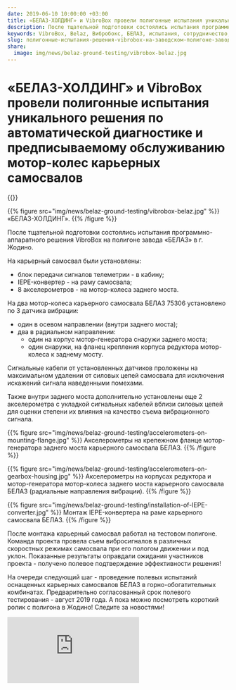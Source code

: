 ```yaml
---
date: 2019-06-10 10:00:00 +03:00
title: «БЕЛАЗ-ХОЛДИНГ» и VibroBox провели полигонные испытания уникального решения по автоматической диагностике и предписываемому обслуживанию мотор-колес карьерных самосвалов
description: После тщательной подготовки состоялись испытания программно-аппаратного решения VibroBox на полигоне завода «БЕЛАЗ» в г. Жодино.
keywords: VibroBox, Belaz, Вибробокс, БЕЛАЗ, испытания, сотрудничество, результат, Минск, Беларусь, вибродиагностика, диагностика, карьерный, самосвал
slug: полигонные-испытания-решения-vibrobox-на-заводском-полигоне-завода-БЕЛАЗ-в-Жодино
share:
  image: img/news/belaz-ground-testing/vibrobox-belaz.jpg
---
```

# «БЕЛАЗ-ХОЛДИНГ» и VibroBox провели полигонные испытания уникального решения по автоматической диагностике и предписываемому обслуживанию мотор-колес карьерных самосвалов

{{<date>}}

{{% figure src="img/news/belaz-ground-testing/vibrobox-belaz.jpg" %}}
«БЕЛАЗ-ХОЛДИНГ».
{{% /figure %}}

После тщательной подготовки состоялись испытания программно-аппаратного решения VibroBox на полигоне завода «БЕЛАЗ» в г. Жодино.

На карьерный самосвал были установлены:

* блок передачи сигналов телеметрии - в кабину;
* IEPE-конвертер - на раму самосвала;
* 8 акселерометров - на мотор-колеса заднего моста.

На два мотор-колеса карьерного самосвала БЕЛАЗ 75306 установлено по 3 датчика вибрации:

* один в осевом направлении (внутри заднего моста);
* два в радиальном направлении:
  * один на корпус мотор-генератора снаружи заднего моста;
  * один снаружи, на фланец крепления корпуса редуктора мотор-колеса к заднему мосту.

Сигнальные кабели от установленных датчиков проложены на максимальном удалении от силовых цепей самосвала для исключения искажений сигнала наведенными помехами.

Также внутри заднего моста дополнительно установлены еще 2 акселерометра с укладкой сигнальных кабелей вблизи силовых цепей для оценки степени их влияния на качество съема вибрационного сигнала.

{{% figure src="img/news/belaz-ground-testing/accelerometers-on-mounting-flange.jpg" %}}
Акселерометры на крепежном фланце мотор-генератора заднего моста карьерного самосвала БЕЛАЗ.
{{% /figure %}}

{{% figure src="img/news/belaz-ground-testing/accelerometers-on-gearbox-housing.jpg" %}}
Акселерометры на корпусах редуктора и мотор-генератора мотор-колеса заднего моста  карьерного самосвала БЕЛАЗ (радиальные направления вибрации).
{{% /figure %}}

{{% figure src="img/news/belaz-ground-testing/installation-of-IEPE-converter.jpg" %}}
Монтаж IEPE-конвертера на раме карьерного самосвала БЕЛАЗ.
{{% /figure %}}

После монтажа карьерный самосвал работал на тестовом полигоне. Команда проекта провела съем вибросигналов в различных скоростных режимах самосвала при его пологом движении и под уклон. Показанные результаты оправдали ожидания участников проекта - получено полевое подтверждение эффективности решения!

На очереди следующий шаг - проведение полевых испытаний оснащенных карьерных самосвалов БЕЛАЗ в горно-обогатительных комбинатах. Предварительно согласованный срок полевого тестирования - август 2019 года. А пока можно посмотреть короткий ролик с полигона в Жодино! Следите за новостями!

<div class="content-video-container">
  <iframe class="content-video"
    src="https://www.youtube.com/embed/wtaKBzZE-jI"
    frameborder="0"
    allow="accelerometer; autoplay; encrypted-media; gyroscope; picture-in-picture" allowfullscreen>
  </iframe>
</div>
